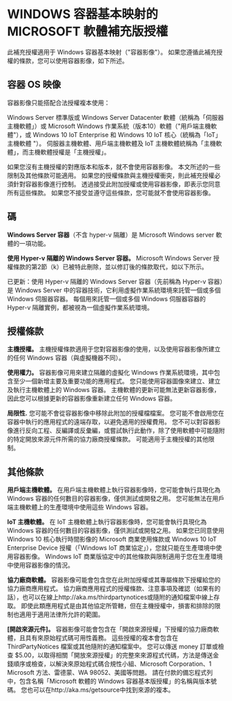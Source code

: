 # <a name="microsoft-software-supplemental-license-for-windows-container-base-image"></a>WINDOWS 容器基本映射的 MICROSOFT 軟體補充版授權

此補充授權適用于 Windows 容器基本映射（"容器影像"）。 如果您遵循此補充授權的條款，您可以使用容器影像，如下所述。

## <a name="container-os-image"></a>容器 OS 映像
容器影像只能搭配合法授權複本使用：

Windows Server 標準版或 Windows Server Datacenter 軟體（統稱為「伺服器主機軟體」）或 Microsoft Windows 作業系統（版本10）軟體（"用戶端主機軟體"），或 Windows 10 IoT Enterprise 和 Windows 10 IoT 核心（統稱為「IoT」主機軟體 "）。
伺服器主機軟體、用戶端主機軟體及 IoT 主機軟體統稱為「主機軟體」，而主機軟體授權是「主機授權」。

如果您沒有主機授權的對應版本和版本，就不會使用容器影像。 本文所述的一些限制及其他條款可能適用。 如果您的授權條款與主機授權衝突，則此補充授權必須針對容器影像進行控制。 透過接受此附加授權或使用容器影像，即表示您同意所有這些條款。 如果您不接受並遵守這些條款，您可能就不會使用容器影像。

## <a name="definitions"></a>碼
**Windows Server 容器**（不含 hyper-v 隔離）是 Microsoft Windows server 軟體的一項功能。

**使用 Hyper-v 隔離的 Windows Server 容器。** Microsoft Windows Server 授權條款的第2節（k）已被特此刪除，並以修訂後的條款取代，如以下所示。

已更新：使用 Hyper-v 隔離的 Windows Server 容器（先前稱為 Hyper-v 容器）是 Windows Server 中的容器技術，它利用虛擬作業系統環境來託管一個或多個 Windows 伺服器容器。 每個用來託管一個或多個 Windows 伺服器容器的 Hyper-v 隔離實例，都被視為一個虛擬作業系統環境。

## <a name="license-terms"></a>授權條款
**主機授權。** 主機授權條款適用于您對容器影像的使用，以及使用容器影像所建立的任何 Windows 容器（與虛擬機器不同）。

**使用權力。** 容器影像可用來建立隔離的虛擬化 Windows 作業系統環境，其中包含至少一個新增主要及重要功能的應用程式。 您只能使用容器圖像來建立、建立及執行主機軟體上的 Windows 容器。 主機軟體的更新可能無法更新容器影像，因此您可以根據更新的容器影像重新建立任何 Windows 容器。

**局限性.** 您可能不會從容器影像中移除此附加的授權檔檔案。 您可能不會啟用您在容器中執行的應用程式的遠端存取，以避免適用的授權費用。 您不可以對容器影像進行反向工程、反編譯或反彙編，或嘗試執行此動作，除了使用軟體中可能隨附的特定開放來源元件所需的協力廠商授權條款。 可能適用于主機授權的其他限制。

## <a name="additional-terms"></a>其他條款
**用戶端主機軟體。** 在用戶端主機軟體上執行容器影像時，您可能會執行具現化為 Windows 容器的任何數目的容器影像，僅供測試或開發之用。 您可能無法在用戶端主機軟體上的生產環境中使用這些 Windows 容器。

**IoT 主機軟體。** 在 IoT 主機軟體上執行容器影像時，您可能會執行具現化為 Windows 容器的任何數目的容器影像，僅供測試或開發之用。 如果您已同意使用 Windows 10 核心執行時間影像的 Microsoft 商業使用條款或 Windows 10 IoT Enterprise Device 授權（「Windows IoT 商業協定」），您就只能在生產環境中使用容器影像。 Windows IoT 商業版協定中的其他條款與限制適用于您在生產環境中使用容器影像的情況。

**協力廠商軟體。** 容器影像可能會包含您在此附加授權或其專屬條款下授權給您的協力廠商應用程式。 協力廠商應用程式的授權條款、注意事項及確認（如果有的話），也可以在線上http://aka.ms/thirdpartynotices或隨附的通知檔案中線上存取。 即使此類應用程式是由其他協定所管轄，但在主機授權中，損害和排除的限制也適用于適用法律所允許的範圍。

**[開啟來源元件]。** 容器影像可能會包含在「開啟來源授權」下授權的協力廠商軟體，且具有來原始程式碼可用性義務。 這些授權的複本會包含在 ThirdPartyNotices 檔案或其他隨附的通知檔案中。 您可以傳送 money 訂單或檢查 $5.00，以取得相關「開放來源授權」的完整來來源程式代碼，方法是傳送金錢順序或檢查，以解決來原始程式碼合規性小組、Microsoft Corporation、1 Microsoft 方法、雷德蒙、WA 98052、美國等問題。 請在付款的備忘程式列中，包含名稱「Microsoft 軟體的 Windows 容器基本版授權」的名稱與版本號碼。 您也可以在http://aka.ms/getsource中找到來源的複本。
